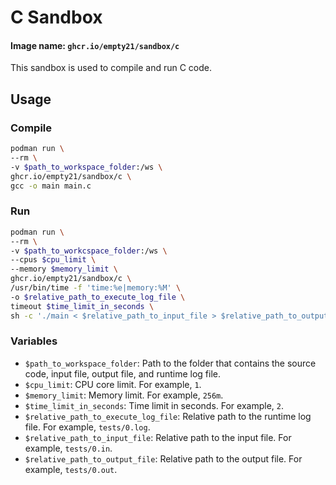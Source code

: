 # C Sandbox
#### Image name: `ghcr.io/empty21/sandbox/c`

This sandbox is used to compile and run C code.

## Usage

### Compile
```bash
podman run \
--rm \
-v $path_to_workspace_folder:/ws \
ghcr.io/empty21/sandbox/c \
gcc -o main main.c
```

### Run
```bash
podman run \
--rm \
-v $path_to_workcspace_folder:/ws \
--cpus $cpu_limit \
--memory $memory_limit \
ghcr.io/empty21/sandbox/c \
/usr/bin/time -f 'time:%e|memory:%M' \
-o $relative_path_to_execute_log_file \
timeout $time_limit_in_seconds \
sh -c './main < $relative_path_to_input_file > $relative_path_to_output_file'
```

### Variables
- `$path_to_workspace_folder`: Path to the folder that contains the source code, input file, output file, and runtime log file.
- `$cpu_limit`: CPU core limit. For example, `1`.
- `$memory_limit`: Memory limit. For example, `256m`.
- `$time_limit_in_seconds`: Time limit in seconds. For example, `2`.
- `$relative_path_to_execute_log_file`: Relative path to the runtime log file. For example, `tests/0.log`.
- `$relative_path_to_input_file`: Relative path to the input file. For example, `tests/0.in`.
- `$relative_path_to_output_file`: Relative path to the output file. For example, `tests/0.out`.
